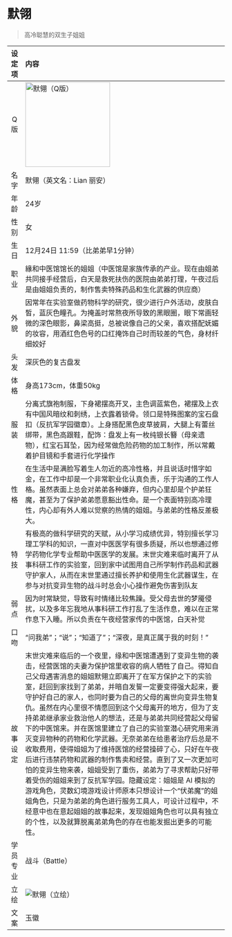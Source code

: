# 默翎
> 高冷聪慧的双生子姐姐

|设定项|内容|
|:-:|:-|
|Q版|<img src="/img/Q/Q-moling.png" alt="默翎（Q版）" height="196px">|
|名字|默翎（英文名：Lian 丽安）|
|年龄|24岁|
|性别|女|
|生日|12月24日 11:59（比弟弟早1分钟）|
|职业|緣和中医馆馆长的姐姐（中医馆是家族传承的产业。现在由姐弟共同接手经营后，白天是救死扶伤的医院由弟弟打理，午夜过后是由姐姐负责的，制作售卖特殊药品和生化武器的供应商）|
|外貌|因常年在实验室做药物科学的研究，很少进行户外活动，皮肤白皙，蓝灰色瞳孔。为掩盖时常熬夜所导致的黑眼圈，眼下常画轻微的深色眼影，鼻梁高挺，总被说像自己的父亲，喜欢搭配妩媚的妆容，用酒红色色号的口红掩饰自己时而较差的气色，身材纤细姣好|
|头发|深灰色的复古盘发|
|体格|身高173cm，体重50kg|
|服装|分离式旗袍制服，下身裙摆高开叉，主色调蓝紫色，裙摆及上衣有中国风暗纹和刺绣，上衣露着锁骨。领口是特殊图案的宝石盘扣（反抗军学园徽章）。上身搭配黑色皮草披肩，大腿上有蕾丝绑带，黑色高跟鞋，配饰：盘发上有一枚纯银长簪（母亲遗物），红宝石耳坠，因为经常做危险药物的加工制作，所以常戴着护目镜和手套进行化学操作|
|性格|在生活中是满脸写着生人勿近的高冷性格，并且说话时惜字如金，在工作中却是一个非常职业化认真负责，乐于沟通的工作人格。虽然表面上总会对弟弟各种嫌弃，但内心里却是个护弟狂魔，甚至为了保护弟弟愿意豁出性命。是一个表面特别高冷理性，内心却有外人难以觉察的热情的姐姐。与弟弟的性格反差极大。|
|特技|有极高的做科学研究的天赋，从小学习成绩优异，特别擅长学习理工学科的知识，一直对中医医学有很多质疑，所以也想通过修学药物化学专业帮助中医医学的发展。末世灾难来临时离开了从事科研工作的实验室，回到家中试图用自己所学制作药品和武器守护家人，从而在末世里通过擅长养护和使用生化武器谋生，在参与对抗变异生物的战斗时总会小心操作避免伤害到队友|
|弱点|因为时常缺觉，导致有时情绪比较焦躁。受父母去世的梦魇侵扰，以及多年忘我地从事科研工作打乱了生活作息，难以在正常作息下入睡。所以负责在午夜经营家传的中医馆，白天补觉|
|口吻|“问我弟”；“说”；“知道了”；“深夜，是真正属于我的时刻！”|
|故事设定|末世灾难来临后的一个夜里，缘和中医馆遭遇到了变异生物的袭击，经营医馆的夫妻为保护馆里收容的病人牺牲了自己。得知自己父母遇害消息的姐姐默翎立即离开了在军方保护之下的实验室，赶回到家找到了弟弟，并暗自发誓一定要变得强大起来，要守护好自己的家人，也同时要为自己的父母的离世向变异生物复仇。虽然在内心里很不情愿回到这个父母离开的地方，但为了支持弟弟继承家业救治他人的想法，还是与弟弟共同经营起父母留下的中医馆来。并在医馆里建立了自己的实验室潜心研究用来消灭变异物种的药物和化学武器。无奈弟弟在给患者治疗后总是不收取费用，使得姐姐为了维持医馆的经营操碎了心，只好在午夜后进行违禁药物和武器的制作售卖和经营。直到了又一次更加可怕的变异生物来袭，姐姐受到了重伤，弟弟为了寻求帮助只好带着受伤的姐姐来到了反抗军学园。隐藏设定：姐姐是 AI 模拟的游戏角色，灵数幻境游戏设计师原本只想设计一个“伏弟魔”的姐姐角色，只是为弟弟的角色进行服务工具人，可设计过程中，不经意中也在意起姐姐的故事起来，发现姐姐角色也可以具有独立的个性，以及就算脱离弟弟角色的存在也能发掘出更多的可能性。|
|学员专业|战斗（Battle）|
|立绘|![默翎（立绘）](/img/figure/moling.png)|
|文案|玉徽|